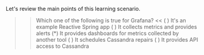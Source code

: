 Let's review the main points of this learning scenario.

>> Which one of the following is true for Grafana? <<
( ) It's an example Reactive Spring app
( ) It collects metrics and provides alerts
(*) It provides dashboards for metrics collected by another tool
( ) It schedules Cassandra repairs
( ) It provides API access to Cassandra
